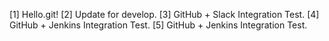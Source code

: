 [1] Hello.git!
[2] Update for develop.
[3] GitHub + Slack Integration Test.
[4] GitHub + Jenkins Integration Test.
[5] GitHub + Jenkins Integration Test.